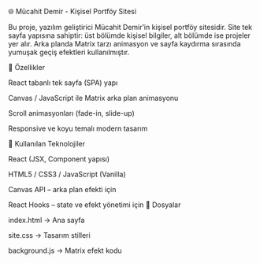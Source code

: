 🌐 Mücahit Demir - Kişisel Portföy Sitesi

Bu proje, yazılım geliştirici Mücahit Demir’in kişisel portföy sitesidir.
Site tek sayfa yapısına sahiptir: üst bölümde kişisel bilgiler, alt bölümde ise projeler yer alır.
Arka planda Matrix tarzı animasyon ve sayfa kaydırma sırasında yumuşak geçiş efektleri kullanılmıştır.

🚀 Özellikler

React tabanlı tek sayfa (SPA) yapı

Canvas / JavaScript ile Matrix arka plan animasyonu

Scroll animasyonları (fade-in, slide-up)

Responsive ve koyu temalı modern tasarım

🧠 Kullanılan Teknolojiler

React (JSX, Component yapısı)

HTML5 / CSS3 / JavaScript (Vanilla)

Canvas API – arka plan efekti için

React Hooks – state ve efekt yönetimi için
📁 Dosyalar

index.html → Ana sayfa

site.css → Tasarım stilleri

background.js → Matrix efekt kodu
